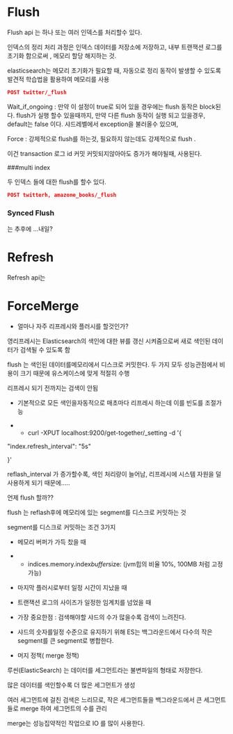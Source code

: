 # Flush

Flush api 는 하나 또는 여러 인덱스를 처리할수 있다.

인덱스의 정리 처리 과정은 인덱스 데이터를 저장소에 저장하고, 내부 트랜잭션 로그를 초기화 함으로써 , 메모리 할당 해지하는 것.

elasticsearch는 메모리 초기화가 필요할 때, 자동으로 정리 동작이 발생할 수 있도록 발견적 학습법을 활용하여 메모리를 사용



```json
POST twitter/_flush
```



Wait_if_ongoing : 만약 이 설정이 true로 되어 있을 경우에는 flush 동작은 block된다. flush가 실행 할수 있을때까지, 만약 다른 flush 동작이 실행 되고 있을경우, default는 false 이다. 샤드레벨에서 exception을 불러올수 있으며,

Force : 강제적으로 flush를 하는것, 필요하지 않는데도 강제적으로 flush .

이건 transaction 로그 id 커밋 커밋되지않아아도 증가가 해야될때, 사용된다.

###multi index

두 인덱스 들에 대한 flush를 할수 있다.

```json
POST twitterh, amazone_books/_flush
```



### Synced Flush

는 추후에 …내일?





# Refresh

Refresh api는 





# ForceMerge





- 얼마나 자주 리프레시와 플러시를 할것인가?

영리프레시는 Elasticsearch의 색인에 대한 뷰를 갱신 시켜줌으로써 새로 색인된 데이터가 검색될 수 있도록 함 

flush 는 색인된 데이터를메모리에서 디스크로 커밋한다. 두 가지 모두 성능관점에서 비용이 크기 때문에 유스케이스에 맞게 적절히 수행 

 

리프레시 되기 전까지는 검색이 안됨 

- 기본적으로 모든 색인을자동적으로 매초마다 리프레시 하는데 이를 빈도를 조절가능

- - curl -XPUT localhost:9200/get-together/_setting -d '{

"index.refresh_interval": "5s"

}'

reflash_interval 가 증가할수록, 색인 처리량이 늘어남, 리프레시에 시스템 자원을 덜 사용하게 되기 때문에…..

 

언제 flush 할까?? 

flush 는 reflash후에 메모리에 있는 segment를 디스크로 커밋하는 것 

segment를 디스크로 커밋하는 조건 3가지 

- 메모리 버퍼가 가득 찼을 때

- - indices.memory.index*buffer*size: (jvm힙의 비율 10%, 100MB 처럼 고정 가능)

- 마지막 플러시로부터 일정 시간이 지났을 때

- 트랜잭션 로그의 사이즈가 일정한 임계치를 넘었을 때 

- 가장 중요한점 : 검색해야할 샤드의 수가 많을수록 검색이 느려진다.

- 샤드의 숫자를일정 수준으로 유지하기 위해 ES는 백그라운드에서 다수의 작은 segment를 큰 segment로      병합한다.

 

 

- 머지 정책( merge 정책)

루씬(ElasticSearch) 는 데이터를 세그먼트라는 불변파일의 형태로 저장한다. 

많은 데이터를 색인할수록 더 많은 세그먼트가 생성

여러 세그먼트에 걸친 검색은 느리므로, 작은 세그먼트들을 백그라운드에서 큰 세그먼트들로 merge 하여 세그먼트의 수를 관리

merge는 성능집약적인 작업으로 IO 를 많이 사용한다.





